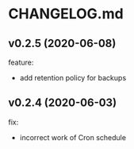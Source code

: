 # CHANGELOG.md

## v0.2.5 (2020-06-08)

feature:

* add retention policy for backups

## v0.2.4 (2020-06-03)

fix:

* incorrect work of Cron schedule
